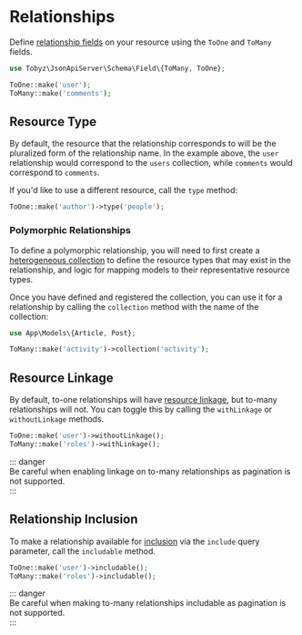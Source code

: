 # Relationships

Define
[relationship fields](https://jsonapi.org/format/#document-resource-object-relationships)
on your resource using the `ToOne` and `ToMany` fields.

```php
use Tobyz\JsonApiServer\Schema\Field\{ToMany, ToOne};

ToOne::make('user');
ToMany::make('comments');
```

## Resource Type

By default, the resource that the relationship corresponds to will be the
pluralized form of the relationship name. In the example above, the `user`
relationship would correspond to the `users` collection, while `comments` would
correspond to `comments`.

If you'd like to use a different resource, call the `type` method:

```php
ToOne::make('author')->type('people');
```

### Polymorphic Relationships

To define a polymorphic relationship, you will need to first create a
[heterogeneous collection](collections.md) to define the resource types that may
exist in the relationship, and logic for mapping models to their representative
resource types.

Once you have defined and registered the collection, you can use it for a
relationship by calling the `collection` method with the name of the collection:

```php
use App\Models\{Article, Post};

ToMany::make('activity')->collection('activity');
```

## Resource Linkage

By default, to-one relationships will have
[resource linkage](https://jsonapi.org/format/#document-resource-object-linkage),
but to-many relationships will not. You can toggle this by calling the
`withLinkage` or `withoutLinkage` methods.

```php
ToOne::make('user')->withoutLinkage();
ToMany::make('roles')->withLinkage();
```

::: danger  
Be careful when enabling linkage on to-many relationships as pagination is not
supported.  
:::

## Relationship Inclusion

To make a relationship available for
[inclusion](https://jsonapi.org/format/#fetching-includes) via the `include`
query parameter, call the `includable` method.

```php
ToOne::make('user')->includable();
ToMany::make('roles')->includable();
```

::: danger  
Be careful when making to-many relationships includable as pagination is not
supported.  
:::
